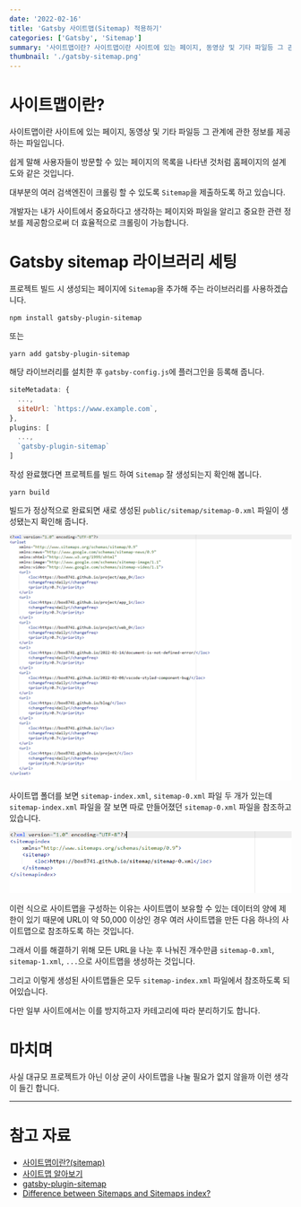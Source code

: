 ```yaml
---
date: '2022-02-16'
title: 'Gatsby 사이트맵(Sitemap) 적용하기'
categories: ['Gatsby', 'Sitemap']
summary: '사이트맵이란? 사이트맵이란 사이트에 있는 페이지, 동영상 및 기타 파일등 그 관계에 관한 정보를 제공하는 파일입니다. 쉽게 말해 사용자들이 방문할 수 있는 페이지의 목록을 나타낸 것처럼 홈페이지의 설계도와 같은 것입니다.'
thumbnail: './gatsby-sitemap.png'
---
```


# 사이트맵이란?

사이트맵이란 사이트에 있는 페이지, 동영상 및 기타 파일등 그 관계에 관한 정보를 제공하는 파일입니다.

쉽게 말해 사용자들이 방문할 수 있는 페이지의 목록을 나타낸 것처럼 홈페이지의 설계도와 같은 것입니다.

대부분의 여러 검색엔진이 크롤링 할 수 있도록 `Sitemap`을 제출하도록 하고 있습니다.

개발자는 내가 사이트에서 중요하다고 생각하는 페이지와 파일을 알리고 중요한 관련 정보를 제공함으로써 더 효율적으로 크롤링이 가능합니다.

# Gatsby sitemap 라이브러리 세팅

프로젝트 빌드 시 생성되는 페이지에 `Sitemap`을 추가해 주는 라이브러리를 사용하겠습니다.

```
npm install gatsby-plugin-sitemap
```

또는

```
yarn add gatsby-plugin-sitemap
```

해당 라이브러리를 설치한 후 `gatsby-config.js`에 플러그인을 등록해 줍니다.

```js
siteMetadata: {
  ...,
  siteUrl: `https://www.example.com`,
},
plugins: [
  ...,
  `gatsby-plugin-sitemap`
]
```

작성 완료했다면 프로젝트를 빌드 하여 `Sitemap` 잘 생성되는지 확인해 봅니다.

```
yarn build
```

빌드가 정상적으로 완료되면 새로 생성된 `public/sitemap/sitemap-0.xml` 파일이 생성됐는지 확인해 줍니다.

![xml parser img](./gatsby-sitemap2.png)

사이트맵 폴더를 보면 `sitemap-index.xml`, `sitemap-0.xml` 파일 두 개가 있는데 `sitemap-index.xml` 파일을 잘 보면 따로 만들어졌던 `sitemap-0.xml` 파일을 참조하고 있습니다.

![xml parser img2](./gatsby-sitemap3.png)

이런 식으로 사이트맵을 구성하는 이유는 사이트맵이 보유할 수 있는 데이터의 양에 제한이 있기 때문에 URL이 약 50,000 이상인 경우 여러 사이트맵을 만든 다음 하나의 사이트맵으로 참조하도록 하는 것입니다.

그래서 이를 해결하기 위해 모든 URL을 나눈 후 나눠진 개수만큼 `sitemap-0.xml`, `sitemap-1.xml`, `...`으로 사이트맵을 생성하는 것입니다.

그리고 이렇게 생성된 사이트맵들은 모두 `sitemap-index.xml` 파일에서 참조하도록 되어있습니다.

다만 일부 사이트에서는 이를 방지하고자 카테고리에 따라 분리하기도 합니다.

# 마치며

사실 대규모 프로젝트가 아닌 이상 굳이 사이트맵을 나눌 필요가 없지 않을까 이런 생각이 들긴 합니다.

---

# 참고 자료

- [사이트맵이란?(sitemap)](https://cockloft.tistory.com/104)
- [사이트맵 알아보기](https://developers.google.com/search/docs/advanced/sitemaps/overview?hl=ko)
- [gatsby-plugin-sitemap](https://www.gatsbyjs.com/plugins/gatsby-plugin-sitemap/)
- [Difference between Sitemaps and Sitemaps index?](https://support.google.com/webmasters/thread/76418206/difference-between-sitemaps-and-sitemaps-index?hl=en)
